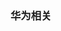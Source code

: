 <!--
 * @Author: 程英明
 * @Date: 2022-08-29 16:55:26
 * @LastEditTime: 2022-08-29 16:55:41
 * @LastEditors: 程英明
 * @Description: 
 * @FilePath: \doc-man\docs\other\network\huawei.md
 * QQ:504875043@qq.com
-->
### 华为相关